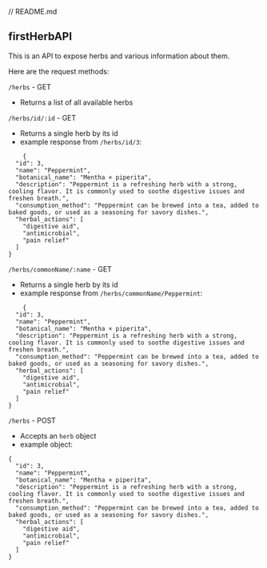 // README.md

## firstHerbAPI

This is an API to expose herbs and various information about them.

Here are the request methods:

`/herbs` - GET
- Returns a list of all available herbs

`/herbs/id/:id` - GET
- Returns a single herb by its id
- example response from `/herbs/id/3`:
```
    {
  "id": 3,
  "name": "Peppermint",
  "botanical_name": "Mentha × piperita",
  "description": "Peppermint is a refreshing herb with a strong, cooling flavor. It is commonly used to soothe digestive issues and freshen breath.",
  "consumption_method": "Peppermint can be brewed into a tea, added to baked goods, or used as a seasoning for savory dishes.",
  "herbal_actions": [
    "digestive aid",
    "antimicrobial",
    "pain relief"
  ]
}
```

`/herbs/commonName/:name` - GET
- Returns a single herb by its id
- example response from `/herbs/commonName/Peppermint`:
```
    {
  "id": 3,
  "name": "Peppermint",
  "botanical_name": "Mentha × piperita",
  "description": "Peppermint is a refreshing herb with a strong, cooling flavor. It is commonly used to soothe digestive issues and freshen breath.",
  "consumption_method": "Peppermint can be brewed into a tea, added to baked goods, or used as a seasoning for savory dishes.",
  "herbal_actions": [
    "digestive aid",
    "antimicrobial",
    "pain relief"
  ]
}
```

`/herbs` - POST
- Accepts an `herb` object
- example object:

```
{
  "id": 3,
  "name": "Peppermint",
  "botanical_name": "Mentha × piperita",
  "description": "Peppermint is a refreshing herb with a strong, cooling flavor. It is commonly used to soothe digestive issues and freshen breath.",
  "consumption_method": "Peppermint can be brewed into a tea, added to baked goods, or used as a seasoning for savory dishes.",
  "herbal_actions": [
    "digestive aid",
    "antimicrobial",
    "pain relief"
  ]
}
```









